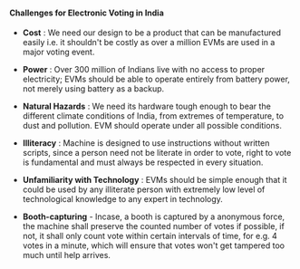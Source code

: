 #### Challenges for Electronic Voting in India

- **Cost** : We need our design to be a product that can be manufactured easily i.e. it shouldn't be costly as over a million EVMs are used in a major voting event.

- **Power** : Over 300 million of Indians live with no access to proper electricity; EVMs should be able to operate entirely from battery power, not merely using battery as a backup.

- **Natural Hazards** : We need its hardware tough enough to bear the different climate conditions of India, from extremes of temperature, to dust and pollution. EVM should operate under all possible conditions.

- **Illiteracy** : Machine is designed to use instructions without written scripts, since a person need not be literate in order to vote, right to vote is fundamental and must always be respected in every situation.

- **Unfamiliarity with Technology** : EVMs should be simple enough that it could be used by any illiterate person with extremely low level of technological knowledge to any expert in technology.

- **Booth-capturing** - Incase, a booth is captured by a anonymous force, the machine shall preserve the counted number of votes if possible, if not, it shall only count vote within certain intervals of time, for e.g. 4 votes in a minute, which will ensure that votes won't get tampered too much until help arrives.

